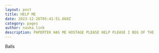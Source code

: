 ```yaml
---
layout: post
title: HELP ME
date: 2023-12-26T05:41:51.668Z
category: pages
author: naska_link
description: PAPERTEK HAS ME HOSTAGE PLEASE HELP PLEASE I BEG OF THE
---
```

Balls